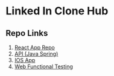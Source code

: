 # Linked In Clone Hub

## Repo Links
1. [React App Repo](https://github.com/ramsunvtech/linkedin-clone-web)  
1. [API (Java Spring)](https://github.com/ramsunvtech/linkedin-clone-api)  
1. [IOS App](https://github.com/ramsunvtech/linkedin-clone-ios-app)  
1. [Web Functional Testing](https://github.com/ramsunvtech/linkedin-clone-ft-web)
